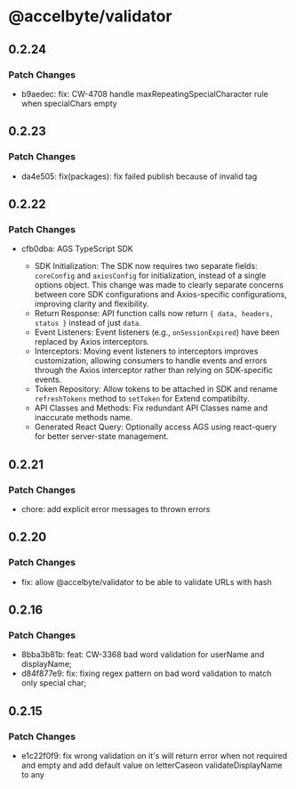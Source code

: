 # @accelbyte/validator

## 0.2.24

### Patch Changes

- b9aedec: fix: CW-4708 handle maxRepeatingSpecialCharacter rule when specialChars empty

## 0.2.23

### Patch Changes

- da4e505: fix(packages): fix failed publish because of invalid tag

## 0.2.22

### Patch Changes

- cfb0dba: AGS TypeScript SDK

  - SDK Initialization: The SDK now requires two separate fields: `coreConfig` and `axiosConfig` for initialization, instead of a single options object. This change was made to clearly separate concerns between core SDK configurations and Axios-specific configurations, improving clarity and flexibility.
  - Return Response: API function calls now return `{ data, headers, status }` instead of just `data`.
  - Event Listeners: Event listeners (e.g., `onSessionExpired`) have been replaced by Axios interceptors.
  - Interceptors: Moving event listeners to interceptors improves customization, allowing consumers to handle events and errors through the Axios interceptor rather than relying on SDK-specific events.
  - Token Repository: Allow tokens to be attached in SDK and rename `refreshTokens` method to `setToken` for Extend compatibilty.
  - API Classes and Methods: Fix redundant API Classes name and inaccurate methods name.
  - Generated React Query: Optionally access AGS using react-query for better server-state management.

## 0.2.21

### Patch Changes

- chore: add explicit error messages to thrown errors

## 0.2.20

### Patch Changes

- fix: allow @accelbyte/validator to be able to validate URLs with hash

## 0.2.16

### Patch Changes

- 8bba3b81b: feat: CW-3368 bad word validation for userName and displayName;
- d84f877e9: fix: fixing regex pattern on bad word validation to match only special char;

## 0.2.15

### Patch Changes

- e1c22f0f9: fix wrong validation on it's will return error when not required and empty and add default value on letterCaseon validateDisplayName to any
